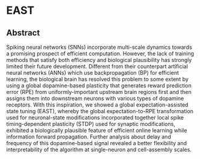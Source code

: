 # EAST

## Abstract

Spiking neural networks (SNNs) incorporate multi-scale dynamics towards a promising prospect of efficient computation. However, the lack of training methods that satisfy both efficiency and biological plausibility has strongly limited their future development. Different from their counterpart artificial neural networks (ANNs) which use backpropagation (BP) for efficient learning, the biological brain has resolved this problem to some extent by using a global dopamine-based plasticity that generates reward prediction error (RPE) from uniformly-important upstream brain regions first and then assigns them into downstream neurons with various types of dopamine receptors. With this inspiration, we showed a global expectation-assisted state tuning (EAST), whereby the global expectation-to-RPE transformation used for neuronal-state modifications incorporated together local spike timing-dependent plasticity (STDP) used for synaptic modifications, exhibited a biologically plausible feature of efficient online learning while information forward propagation. Further analysis about delay and frequency of this dopamine-based signal revealed a better flexibility and interpretability of the algorithm at single-neuron and cell-assembly scales.